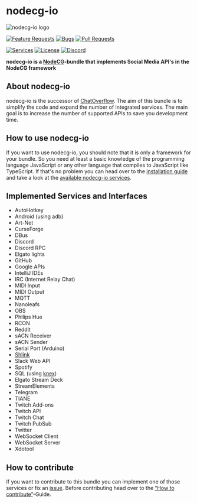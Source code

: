 # nodecg-io

![nodecg-io logo](assets/header_white.png)

[![Feature Requests](https://img.shields.io/github/issues/codeoverflow-org/nodecg-io/enhancement?label=Feature%20Requests&style=flat-square)](https://github.com/codeoverflow-org/nodecg-io/labels/enhancement)
[![Bugs](https://img.shields.io/github/issues/codeoverflow-org/nodecg-io/bug?label=Bugs&style=flat-square)](https://github.com/codeoverflow-org/nodecg-io/labels/bug)
[![Pull Requests](https://img.shields.io/github/issues-pr/codeoverflow-org/nodecg-io?label=Pull%20Requests&style=flat-square)](https://github.com/codeoverflow-org/nodecg-io/pulls)

<!-- Do not set the 'Services implemented' value manually. It's inserted automatically. -->

[![Services](https://img.shields.io/static/v1?label=Services%20implemented&message=41&color=blue&style=flat-square)](services.md)
[![License](https://img.shields.io/github/license/codeoverflow-org/nodecg-io?label=License&style=flat-square)](https://github.com/codeoverflow-org/nodecg-io/blob/master/LICENSE)
[![Discord](https://img.shields.io/badge/discord-join-7289DA.svg?logo=discord&style=flat-square)](https://discord.gg/sX2Gjbs/)

**nodecg-io is a [NodeCG](https://github.com/nodecg/nodecg)-bundle that implements Social Media API's in the NodeCG framework**

## About nodecg-io

nodecg-io is the successor of [ChatOverflow](https://github.com/codeoverflow-org/chatoverflow). The aim of this bundle is to simplify the code and expand the number of integrated services. The main goal is to increase the number of supported APIs to save you development time.

## How to use nodecg-io

If you want to use nodecg-io, you should note that it is only a framework for your bundle.
So you need at least a basic knowledge of the programming language JavaScript or any other language that compiles to JavaScript like TypeScript.
If that's no problem you can head over to the [installation guide](./getting_started/install.md) and take a look at the [available nodecg-io services](./services.md).

## Implemented Services and Interfaces

-   AutoHotkey
-   Android (using adb)
-   Art-Net
-   CurseForge
-   DBus
-   Discord
-   Discord RPC
-   Elgato lights
-   GitHub
-   Google APIs
-   IntelliJ IDEs
-   IRC (Internet Relay Chat)
-   MIDI Input
-   MIDI Output
-   MQTT
-   Nanoleafs
-   OBS
-   Philips Hue
-   RCON
-   Reddit
-   sACN Receiver
-   sACN Sender
-   Serial Port (Arduino)
-   [Shlink](https://shlink.io/)
-   Slack Web API
-   Spotify
-   SQL (using [knex](https://knexjs.org/))
-   Elgato Stream Deck
-   StreamElements
-   Telegram
-   TIANE
-   Twitch Add-ons
-   Twitch API
-   Twitch Chat
-   Twitch PubSub
-   Twitter
-   WebSocket Client
-   WebSocket Server
-   Xdotool

## How to contribute

If you want to contribute to this bundle you can implement one of those services or fix an [issue](https://github.com/codeoverflow-org/nodecg-io/issues). Before contributing head over to the [“How to contribute”](./contribute/contribute.md)-Guide.

